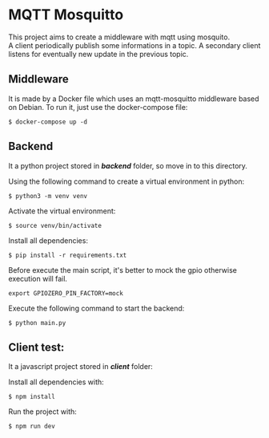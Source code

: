 # MQTT Mosquitto
This project aims to create a middleware with mqtt using mosquito.  
A client periodically publish some informations in a topic.
A secondary client listens for eventually new update in the previous topic.

## Middleware
It is made by a Docker file which uses an mqtt-mosquitto middleware based on Debian.
To run it, just use the docker-compose file:
```
$ docker-compose up -d
```

## Backend
It a python project stored in ***backend*** folder, so move in to this directory.

Using the following command to create a virtual environment in python:
```
$ python3 -m venv venv
```
Activate the virtual environment:
```
$ source venv/bin/activate
```
Install all dependencies:

```
$ pip install -r requirements.txt
```
Before execute the main script, it's better to mock the gpio otherwise execution will fail.
```
export GPIOZERO_PIN_FACTORY=mock
```

Execute the following command to start the backend:
```
$ python main.py
```

## Client test:
It a javascript project stored in ***client*** folder:  

Install all dependencies with:
```
$ npm install
```
Run the project with:
```
$ npm run dev
```

